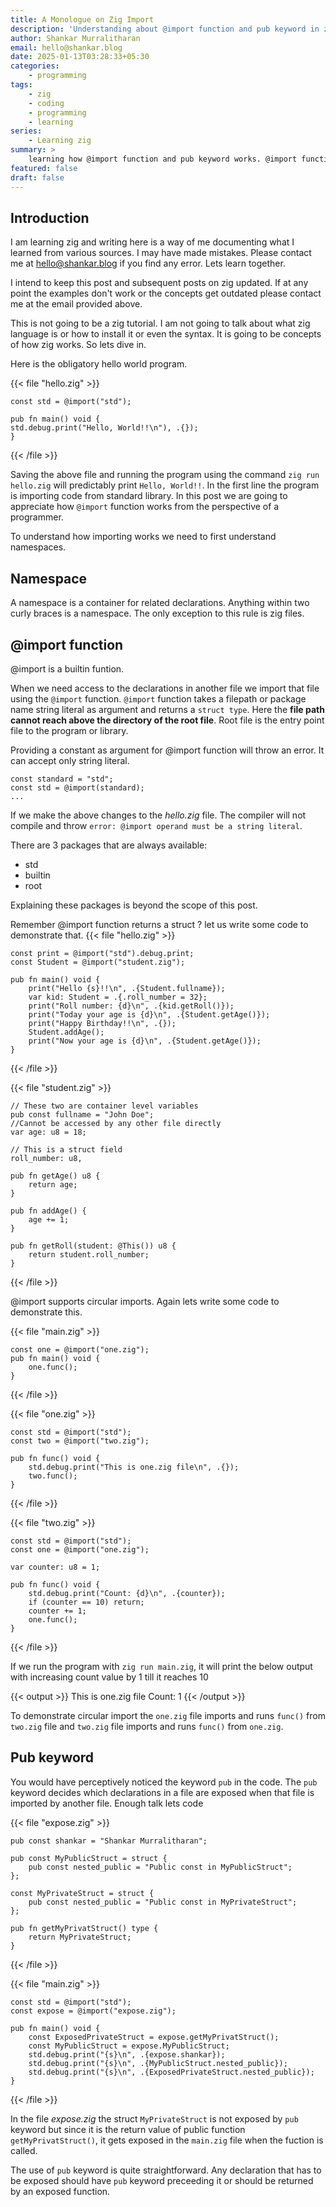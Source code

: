 ```yaml
---
title: A Monologue on Zig Import
description: 'Understanding about @import function and pub keyword in zig'
author: Shankar Murralitharan
email: hello@shankar.blog
date: 2025-01-13T03:28:33+05:30
categories:
    - programming
tags:
    - zig
    - coding
    - programming
    - learning
series:
    - Learning zig
summary: >
    learning how @import function and pub keyword works. @import function is used to import declaration from other file sources. Pub keyword is used to expose declarations from one file to another on import.
featured: false
draft: false
---
```


## Introduction

I am learning zig and writing here is a way of me documenting what I learned from various sources. I may have made mistakes. Please contact me at [hello@shankar.blog](mailto:hello@shankar.blog) if you find any error. Lets learn together.

I intend to keep this post and subsequent posts on zig updated. If at any point the examples don't work or the concepts get outdated please contact me at the email provided above.

This is not going to be a zig tutorial. I am not going to talk about what zig language is or how to install it or even the syntax. It is going to be concepts of how zig works. So lets dive in.

Here is the obligatory hello world program.

{{< file "hello.zig" >}}
```zig
const std = @import("std");

pub fn main() void {
std.debug.print("Hello, World!!\n"), .{});
}
```
{{< /file >}}

Saving the above file and running the program using the command `zig run hello.zig` will predictably print `Hello, World!!`. In the first line the program is importing code from standard library. In this post we are going to appreciate how `@import` function works from the perspective of a programmer.

To understand how importing works we need to first understand namespaces.

## Namespace

A namespace is a container for related declarations. Anything within two curly braces is a namespace. The only exception to this rule is zig files.

## @import function

@import is a builtin funtion.

When we need access to the declarations in another file we import that file using the `@import` function. `@import` function takes a filepath or package name string literal as argument and returns a `struct type`. Here the **file path cannot reach above the directory of the root file**. Root file is the entry point file to the program or library.

Providing a constant as argument for @import function will throw an error. It can accept only string literal.

```zig
const standard = "std";
const std = @import(standard);
...
```

If we make the above changes to the _hello.zig_ file. The compiler will not compile and throw `error: @import operand must be a string literal`.

There are 3 packages that are always available:
* std
* builtin
* root

Explaining these packages is beyond the scope of this post.

Remember @import function returns a struct ? let us write some code to demonstrate that.
{{< file "hello.zig" >}}
```zig
const print = @import("std").debug.print;
const Student = @import("student.zig");

pub fn main() void {
    print("Hello {s}!!\n", .{Student.fullname});
    var kid: Student = .{.roll_number = 32};
    print("Roll number: {d}\n", .{kid.getRoll()});
    print("Today your age is {d}\n", .{Student.getAge()});
    print("Happy Birthday!!\n", .{});
    Student.addAge();
    print("Now your age is {d}\n", .{Student.getAge()});
}
```
{{< /file >}}

{{< file "student.zig" >}}
```zig
// These two are container level variables
pub const fullname = "John Doe";
//Cannot be accessed by any other file directly
var age: u8 = 18;

// This is a struct field
roll_number: u8,

pub fn getAge() u8 {
    return age;
}

pub fn addAge() {
    age += 1;
}

pub fn getRoll(student: @This()) u8 {
    return student.roll_number;
}
```
{{< /file >}}

@import supports circular imports. Again lets write some code to demonstrate this.

{{< file "main.zig" >}}
```zig
const one = @import("one.zig");
pub fn main() void {
    one.func();
}
```
{{< /file >}}

{{< file "one.zig" >}}
```zig
const std = @import("std");
const two = @import("two.zig");

pub fn func() void {
    std.debug.print("This is one.zig file\n", .{});
    two.func();
}
```
{{< /file >}}

{{< file "two.zig" >}}
```zig
const std = @import("std");
const one = @import("one.zig");

var counter: u8 = 1;

pub fn func() void {
    std.debug.print("Count: {d}\n", .{counter});
    if (counter == 10) return;
    counter += 1;
    one.func();
}
```
{{< /file >}}

If we run the program with `zig run main.zig`, it will print the below output with increasing count value by 1 till it reaches 10

{{< output >}}
This is one.zig file
Count: 1
{{< /output >}}

To demonstrate circular import the `one.zig` file imports and runs `func()` from `two.zig` file and `two.zig` file imports and runs `func()` from `one.zig`.

## Pub keyword

You would have perceptively noticed the keyword `pub` in the code. The `pub` keyword decides which declarations in a file are exposed when that file is imported by another file. Enough talk lets code

{{< file "expose.zig" >}}
```zig
pub const shankar = "Shankar Murralitharan";

pub const MyPublicStruct = struct {
    pub const nested_public = "Public const in MyPublicStruct";
};

const MyPrivateStruct = struct {
    pub const nested_public = "Public const in MyPrivateStruct";
};

pub fn getMyPrivatStruct() type {
    return MyPrivateStruct;
}
```
{{< /file >}}

{{< file "main.zig" >}}
```zig
const std = @import("std");
const expose = @import("expose.zig");

pub fn main() void {
    const ExposedPrivateStruct = expose.getMyPrivatStruct();
    const MyPublicStruct = expose.MyPublicStruct;
    std.debug.print("{s}\n", .{expose.shankar});
    std.debug.print("{s}\n", .{MyPublicStruct.nested_public});
    std.debug.print("{s}\n", .{ExposedPrivateStruct.nested_public});
}
```
{{< /file >}}

In the file _expose.zig_ the struct `MyPrivateStruct` is not exposed by `pub` keyword but since it is the return value of public function `getMyPrivatStruct()`, it gets exposed in the `main.zig` file when the fuction is called.

The use of `pub` keyword is quite straightforward. Any declaration that has to be exposed should have `pub` keyword preceeding it or should be returned by an exposed function.
